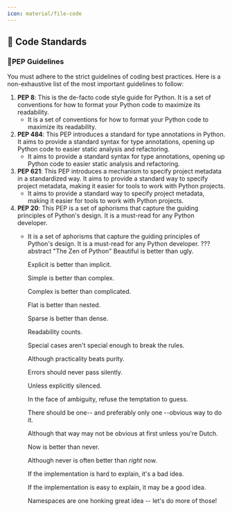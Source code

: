 ```yaml
---
icon: material/file-code
---
```


## 🐍 __Code Standards__
### 🪺PEP Guidelines
You must adhere to the strict guidelines of coding best practices. Here is a non-exhaustive list of the most important guidelines to follow:

1. **PEP 8**: This is the de-facto code style guide for Python. It is a set of conventions for how to format your Python code to maximize its readability.
    - It is a set of conventions for how to format your Python code to maximize its readability.
2. **PEP 484**: This PEP introduces a standard for type annotations in Python. It aims to provide a standard syntax for type annotations, opening up Python code to easier static analysis and refactoring.
    - It aims to provide a standard syntax for type annotations, opening up Python code to easier static analysis and refactoring.
3. **PEP 621**: This PEP introduces a mechanism to specify project metadata in a standardized way. It aims to provide a standard way to specify project metadata, making it easier for tools to work with Python projects.
    - It aims to provide a standard way to specify project metadata, making it easier for tools to work with Python projects.
4. **PEP 20**: This PEP is a set of aphorisms that capture the guiding principles of Python's design. It is a must-read for any Python developer.
    - It is a set of aphorisms that capture the guiding principles of Python's design. It is a must-read for any Python developer.
??? abstract "The Zen of Python"
      Beautiful is better than ugly.

      Explicit is better than implicit.

      Simple is better than complex.

      Complex is better than complicated.

      Flat is better than nested.

      Sparse is better than dense.

      Readability counts.

      Special cases aren't special enough to break the rules.

      Although practicality beats purity.

      Errors should never pass silently.

      Unless explicitly silenced.

      In the face of ambiguity, refuse the temptation to guess.

      There should be one-- and preferably only one --obvious way to do it.

      Although that way may not be obvious at first unless you're Dutch.

      Now is better than never.

      Although never is often better than *right* now.

      If the implementation is hard to explain, it's a bad idea.

      If the implementation is easy to explain, it may be a good idea.

      Namespaces are one honking great idea -- let's do more of those!

